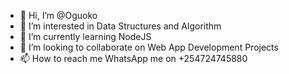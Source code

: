 - 👋 Hi, I’m @Oguoko
- 👀 I’m interested in Data Structures and Algorithm 
- 🌱 I’m currently learning NodeJS
- 💞️ I’m looking to collaborate on Web App Development Projects
- 📫 How to reach me WhatsApp me on +254724745880

<!---
Oguoko/Oguoko is a ✨ special ✨ repository because its `README.md` (this file) appears on your GitHub profile.
You can click the Preview link to take a look at your changes.
--->
